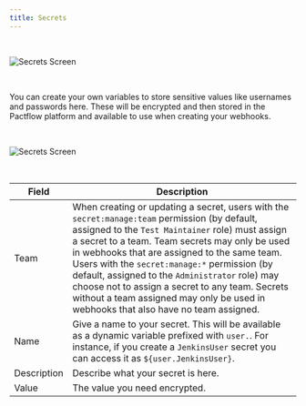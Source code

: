 ```yaml
---
title: Secrets
---
```


&nbsp;

![Secrets Screen](/ui/secrets.png)

&nbsp;

You can create your own variables to store sensitive values like usernames and passwords here. These will be encrypted and then stored in the Pactflow platform and available to use when creating your webhooks.

&nbsp;

![Secrets Screen](/ui/secrets-form.png)

&nbsp;

| Field | Description |
| ---------- | ----------- |
| Team | When creating or updating a secret, users with the `secret:manage:team` permission (by default, assigned to the `Test Maintainer` role) must assign a secret to a team. Team secrets may only be used in webhooks that are assigned to the same team. Users with the `secret:manage:*` permission (by default, assigned to the `Administrator` role) may choose not to assign a secret to any team. Secrets without a team assigned may only be used in webhooks that also have no team assigned. |
| Name | Give a name to your secret. This will be available as a dynamic variable prefixed with `user.`. For instance, if you create a `JenkinsUser` secret you can access it as `${user.JenkinsUser}`. |
| Description | Describe what your secret is here. |
| Value | The value you need encrypted. |